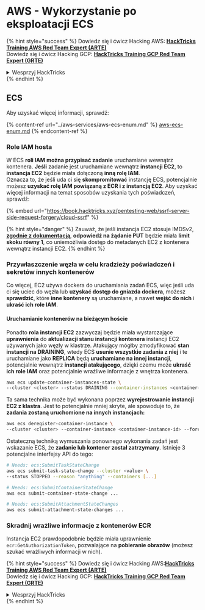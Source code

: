 # AWS - Wykorzystanie po eksploatacji ECS

{% hint style="success" %}
Dowiedz się i ćwicz Hacking AWS: <img src="/.gitbook/assets/image.png" alt="" data-size="line">[**HackTricks Training AWS Red Team Expert (ARTE)**](https://training.hacktricks.xyz/courses/arte)<img src="/.gitbook/assets/image.png" alt="" data-size="line">\
Dowiedz się i ćwicz Hacking GCP: <img src="/.gitbook/assets/image (2).png" alt="" data-size="line">[**HackTricks Training GCP Red Team Expert (GRTE)**<img src="/.gitbook/assets/image (2).png" alt="" data-size="line">](https://training.hacktricks.xyz/courses/grte)

<details>

<summary>Wesprzyj HackTricks</summary>

* Sprawdź [**plany subskrypcyjne**](https://github.com/sponsors/carlospolop)!
* **Dołącz do** 💬 [**grupy Discord**](https://discord.gg/hRep4RUj7f) lub [**grupy telegramowej**](https://t.me/peass) lub **śledź** nas na **Twitterze** 🐦 [**@hacktricks\_live**](https://twitter.com/hacktricks\_live)**.**
* **Podziel się trikami hakerskimi, przesyłając PR-y do** [**HackTricks**](https://github.com/carlospolop/hacktricks) i [**HackTricks Cloud**](https://github.com/carlospolop/hacktricks-cloud) na githubie.

</details>
{% endhint %}

## ECS

Aby uzyskać więcej informacji, sprawdź:

{% content-ref url="../aws-services/aws-ecs-enum.md" %}
[aws-ecs-enum.md](../aws-services/aws-ecs-enum.md)
{% endcontent-ref %}

### Role IAM hosta

W ECS **roli IAM można przypisać zadanie** uruchamiane wewnątrz kontenera. **Jeśli** zadanie jest uruchamiane wewnątrz **instancji EC2**, to **instancja EC2** będzie miała dołączoną **inną rolę IAM**.\
Oznacza to, że jeśli uda ci się **skompromitować** instancję ECS, potencjalnie możesz **uzyskać rolę IAM powiązaną z ECR i z instancją EC2**. Aby uzyskać więcej informacji na temat sposobów uzyskania tych poświadczeń, sprawdź:

{% embed url="https://book.hacktricks.xyz/pentesting-web/ssrf-server-side-request-forgery/cloud-ssrf" %}

{% hint style="danger" %}
Zauważ, że jeśli instancja EC2 stosuje IMDSv2, [**zgodnie z dokumentacją**](https://docs.aws.amazon.com/AWSEC2/latest/UserGuide/instance-metadata-v2-how-it-works.html), **odpowiedź na żądanie PUT** będzie miała **limit skoku równy 1**, co uniemożliwia dostęp do metadanych EC2 z kontenera wewnątrz instancji EC2.
{% endhint %}

### Przywłaszczenie węzła w celu kradzieży poświadczeń i sekretów innych kontenerów

Co więcej, EC2 używa dockera do uruchamiania zadań ECS, więc jeśli uda ci się uciec do węzła lub **uzyskać dostęp do gniazda dockera**, możesz **sprawdzić**, które **inne kontenery** są uruchamiane, a nawet **wejść do nich** i **ukraść ich role IAM**.

#### Uruchamianie kontenerów na bieżącym hoście

Ponadto **rola instancji EC2** zazwyczaj będzie miała wystarczające **uprawnienia** do **aktualizacji stanu instancji kontenera** instancji EC2 używanych jako węzły w klastrze. Atakujący mógłby zmodyfikować **stan instancji na DRAINING**, wtedy ECS **usunie wszystkie zadania z niej** i te uruchamiane jako **REPLICA** będą **uruchamiane na innej instancji**, potencjalnie wewnątrz **instancji atakującego**, dzięki czemu może **ukraść ich role IAM** oraz potencjalnie wrażliwe informacje z wnętrza kontenera.
```bash
aws ecs update-container-instances-state \
--cluster <cluster> --status DRAINING --container-instances <container-instance-id>
```
Ta sama technika może być wykonana poprzez **wyrejestrowanie instancji EC2 z klastra**. Jest to potencjalnie mniej skryte, ale spowoduje to, że **zadania zostaną uruchomione na innych instancjach:**
```bash
aws ecs deregister-container-instance \
--cluster <cluster> --container-instance <container-instance-id> --force
```
Ostateczną techniką wymuszania ponownego wykonania zadań jest wskazanie ECS, że **zadanie lub kontener został zatrzymany**. Istnieje 3 potencjalne interfejsy API do tego:
```bash
# Needs: ecs:SubmitTaskStateChange
aws ecs submit-task-state-change --cluster <value> \
--status STOPPED --reason "anything" --containers [...]

# Needs: ecs:SubmitContainerStateChange
aws ecs submit-container-state-change ...

# Needs: ecs:SubmitAttachmentStateChanges
aws ecs submit-attachment-state-changes ...
```
### Skradnij wrażliwe informacje z kontenerów ECR

Instancja EC2 prawdopodobnie będzie miała uprawnienie `ecr:GetAuthorizationToken`, pozwalające na **pobieranie obrazów** (możesz szukać wrażliwych informacji w nich). 

{% hint style="success" %}
Dowiedz się i ćwicz Hacking AWS:<img src="/.gitbook/assets/image.png" alt="" data-size="line">[**HackTricks Training AWS Red Team Expert (ARTE)**](https://training.hacktricks.xyz/courses/arte)<img src="/.gitbook/assets/image.png" alt="" data-size="line">\
Dowiedz się i ćwicz Hacking GCP: <img src="/.gitbook/assets/image (2).png" alt="" data-size="line">[**HackTricks Training GCP Red Team Expert (GRTE)**<img src="/.gitbook/assets/image (2).png" alt="" data-size="line">](https://training.hacktricks.xyz/courses/grte)

<details>

<summary>Wesprzyj HackTricks</summary>

* Sprawdź [**plany subskrypcyjne**](https://github.com/sponsors/carlospolop)!
* **Dołącz do** 💬 [**Grupy Discord**](https://discord.gg/hRep4RUj7f) lub [**grupy telegramowej**](https://t.me/peass) lub **śledź** nas na **Twitterze** 🐦 [**@hacktricks\_live**](https://twitter.com/hacktricks\_live)**.**
* **Podziel się trikami hakerskimi, przesyłając PR-y do** [**HackTricks**](https://github.com/carlospolop/hacktricks) i [**HackTricks Cloud**](https://github.com/carlospolop/hacktricks-cloud) na githubie.

</details>
{% endhint %}
